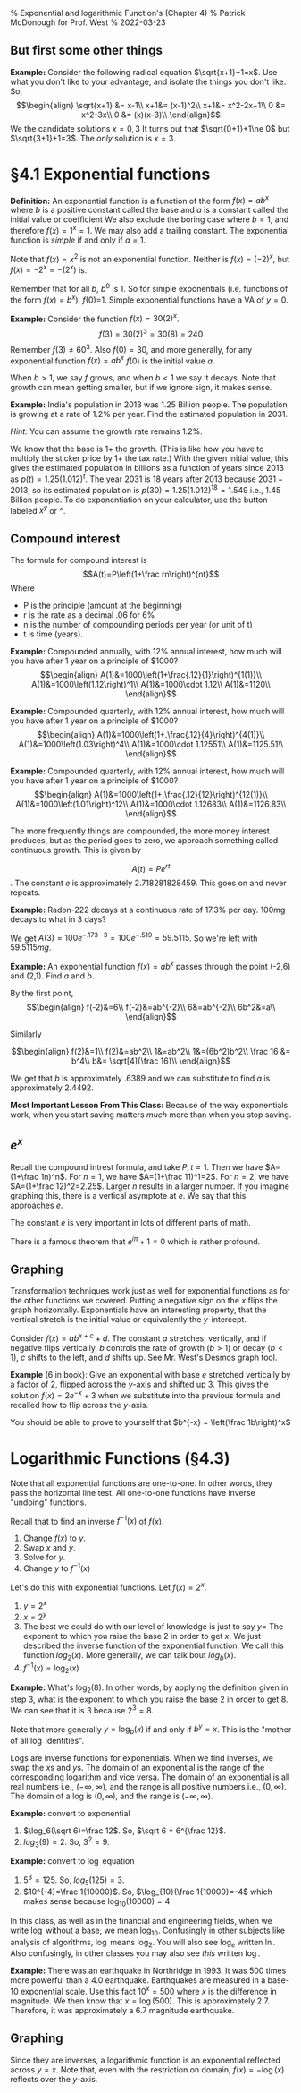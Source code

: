 % Exponential and logarithmic Function's (Chapter 4)
% Patrick McDonough for Prof. West
% 2022-03-23

## But first some other things
**Example:** Consider the following radical equation $\sqrt{x+1}+1=x$.
Use what you don't like to your advantage, and isolate the things you don't like.
So,
$$\begin{align}
\sqrt{x+1} &= x-1\\
x+1&= (x-1)^2\\
x+1&= x^2-2x+1\\
0  &= x^2-3x\\
0  &= (x)(x-3)\\
\end{align}$$
We the candidate solutions $x=0,3$
It turns out that $\sqrt{0+1}+1\ne 0$ but $\sqrt{3+1}+1=3$.
The *only* solution is $x=3$.

# §4.1 Exponential functions
**Definition:** An exponential function is a function of the form $f(x)=ab^x$ where $b$ is a positive constant called the base and $a$ is a constant called the initial value or coefficient
We also exclude the boring case where $b=1$, and therefore $f(x)=1^x=1$. 
We may also add a trailing constant.
The exponential function is *simple* if and only if $a=1$.

Note that $f(x)=x^2$ is not an exponential function. 
Neither is $f(x)=(-2)^x$, but $f(x)=-2^x=-(2^x)$ is.

Remember that for all $b$, $b^0$ is 1.
So for simple exponentials (i.e. functions of the form $f(x)=b^x$), $f(0)$=1.
Simple exponential functions have a VA of $y=0$.

**Example:** Consider the function $f(x)= 30(2)^x$. 
$$f(3)=30(2)^3=30(8)=240$$
Remember $f(3)\ne 60^3$.
Also $f(0)=30$, and more generally, for any exponential function $f(x)=ab^x$ $f(0)$ is the initial value $a$.

When $b>1$, we say $f$ grows, and when $b<1$ we say it decays. 
Note that growth can mean getting smaller, but if we ignore sign, it makes sense.

**Example:** India's population in 2013 was 1.25 Billion people. The population is growing at a rate of 1.2% per year. 
Find the estimated population in 2031.

*Hint:* You can assume the growth rate remains 1.2%.

We know that the base is $1+$ the growth.
(This is like how you have to multiply the sticker price by $1+$ the tax rate.)
With the given initial value, this gives the estimated population in billions as a function of years since 2013 as $p(t)=1.25(1.012)^t$.
The year 2031 is 18 years after 2013 because $2031-2013$, so its estimated population is $p(30)=1.25(1.012)^18=1.549$ i.e., 1.45 Billion people.
To do exponentiation on your calculator, use the button labeled $x^y$ or `^`.

## Compound interest
The formula for compound interest is
$$A(t)=P\left(1+\frac rn\right)^{nt}$$
Where
 - P is the principle (amount at the beginning)
 - r is the rate as a decimal $.06$ for 6%
 - n is the number of compounding periods per year (or unit of t)
 - t is time (years).

**Example:** Compounded annually, with 12% annual interest, how much will you have after 1 year on a principle of \$1000?
$$\begin{align}
A(1)&=1000\left(1+\frac{.12}{1}\right)^{1(1)}\\
A(1)&=1000\left(1.12\right)^1\\
A(1)&=1000\cdot 1.12\\
A(1)&=1120\\
\end{align}$$


**Example:** Compounded quarterly, with 12% annual interest, how much will you have after 1 year on a principle of \$1000?
$$\begin{align}
A(1)&=1000\left(1+.\frac{.12}{4}\right)^{4(1)}\\
A(1)&=1000\left(1.03\right)^4\\
A(1)&=1000\cdot 1.12551\\
A(1)&=1125.51\\
\end{align}$$


**Example:** Compounded quarterly, with 12% annual interest, how much will you have after 1 year on a principle of \$1000?
$$\begin{align}
A(1)&=1000\left(1+.\frac{.12}{12}\right)^{12(1)}\\
A(1)&=1000\left(1.01\right)^12\\
A(1)&=1000\cdot 1.12683\\
A(1)&=1126.83\\
\end{align}$$

The more frequently things are compounded, the more money interest produces, but as the period goes to zero, we approach something called continuous growth.
This is given by

$$A(t)=Pe^{rt}$$.
The constant $e$ is approximately $2.718281828459$.
This goes on and never repeats.

**Example:** Radon-222 decays at a continuous rate of 17.3% per day.
100mg decays to what in 3 days?

We get $A(3)=100e^{-.173\cdot 3}=100e^{-.519}=59.5115$. So we're left with $59.5115mg$.

**Example:** An exponential function $f(x)=ab^x$ passes through the point (-2,6) and (2,1). Find $a$ and $b$.

By the first point, 
$$\begin{align}
f(-2)&=6\\
f(-2)&=ab^{-2}\\
6&=ab^{-2}\\
6b^2&=a\\
\end{align}$$

Similarly

$$\begin{align}
f(2)&=1\\
f(2)&=ab^2\\
1&=ab^2\\
1&=(6b^2)b^2\\
\frac 16 &= b^4\\
b&= \sqrt[4]{\frac 16}\\
\end{align}$$

We get that $b$ is approximately $.6389$ and we can substitute to find $a$ is approximately $2.4492$.

**Most Important Lesson From This Class:** Because of the way exponentials work, when you start saving matters *much* more than when you stop saving.

## $e^x$
Recall the compound intrest formula, and take $P,t=1$.
Then we have $A=(1+\frac 1n)^n$.
For $n=1$, we have $A=(1+\frac 11)^1=2$.
For $n=2$, we have $A=(1+\frac 12)^2=2.25$.
Larger $n$ results in a larger number.
If you imagine graphing this, there is a vertical asymptote at $e$.
We say that this approaches $e$.

The constant $e$ is very important in lots of different parts of math.

There is a famous theorem that $e^{i\pi}+1=0$ which is rather profound.

## Graphing

Transformation techniques work just as well for exponential functions as for the other functions we covered.
Putting a negative sign on the $x$ flips the graph horizontally.
Exponentials have an interesting property, that the vertical stretch is the initial value or equivalently the $y$-intercept.

Consider $f(x)=ab^{x+c}+d$. 
The constant $a$ stretches, vertically, and if negative flips vertically, $b$ controls the rate of growth ($b>1$) or decay ($b<1$), $c$ shifts to the left, and $d$ shifts up.
See Mr. West's Desmos graph tool. 

**Example** (6 in book): Give an exponential with base $e$ stretched vertically by a factor of 2, flipped across the $y$-axis and shifted up 3.
This gives the solution $f(x)=2e^{-x}+3$ when we substitute into the previous formula and recalled how to flip across the $y$-axis.

You should be able to prove to yourself that $b^{-x} = \left(\frac 1b\right)^x$

# Logarithmic Functions (§4.3)

Note that all exponential functions are one-to-one.
In other words, they pass the horizontal line test.
All one-to-one functions have inverse "undoing" functions.

Recall that to find an inverse $f^{-1}(x)$ of $f(x)$.

1. Change $f(x)$ to $y$.
2. Swap $x$ and $y$.
3. Solve for $y$.
4. Change $y$ to $f^{-1}(x)$

Let's do this with exponential functions.
Let $f(x)=2^x$.

1. $y=2^x$
2. $x=2^y$
3. The best we could do with our level of knowledge is just to say $y=$ The exponent to which you raise the base $2$ in order to get $x$. We just described the inverse function of the exponential function. We call this function $log_2(x)$. More generally, we can talk bout $log_b(x)$.
4. $f^{-1}(x)=\log_2(x)$

**Example:** What's $\log_2(8)$. In other words, by applying the definition given in step 3, what is the exponent to which you raise the base $2$ in order to get $8$. 
We can see that it is $3$ because $2^3=8$.

Note that more generally $y=\log_b(x)$ if and only if $b^y=x$.
This is the "mother of all $\log$ identities".

Logs are inverse functions for exponentials.
When we find inverses, we swap the $x$s and $y$s.
The domain of an exponential is the range of the corresponding logarithm and vice versa.
The domain of an exponential is all real numbers i.e., $(-\infty,\infty)$, and the range is all positive numbers i.e., $(0,\infty)$.
The domain of a log is $(0,\infty)$, and the range is $(-\infty,\infty)$.

**Example:** convert to exponential

1. $\log_6(\sqrt 6)=\frac 12$. So, $\sqrt 6 = 6^{\frac 12}$.
2. $log_3(9)=2$. So, $3^2=9$.


**Example:** convert to $\log$ equation

1. $5^3=125$. So, $log_5(125)=3$.
2. $10^{-4}=\frac 1{10000}$. So, $\log_{10}(\frac 1{10000}=-4$ which makes sense because $\log_{10}(10000)=4$

In this class, as well as in the financial and engineering fields, when we write $\log$ without a base, we mean $\log_{10}$.
Confusingly in other subjects like analysis of algorithms, $\log$ means $\log_2$.
You will also see $\log_e$ written $\ln$.
Also confusingly, in other classes you may also see *this* written $\log$.

**Example:** There was an earthquake in Northridge in 1993.
It was 500 times more powerful than a 4.0 earthquake. 
Earthquakes are measured in a base-10 exponential scale.
Use this fact $10^x=500$ where $x$ is the difference in magnitude.
We then know that $x=\log(500)$.
This is approximately $2.7$.
Therefore, it was approximately a $6.7$ magnitude earthquake.

## Graphing
Since they are inverses, a logarithmic function is an exponential reflected across $y=x$.
Note that, even with the restriction on domain, $f(x)=-\log(x)$ reflects over the $y$-axis.
